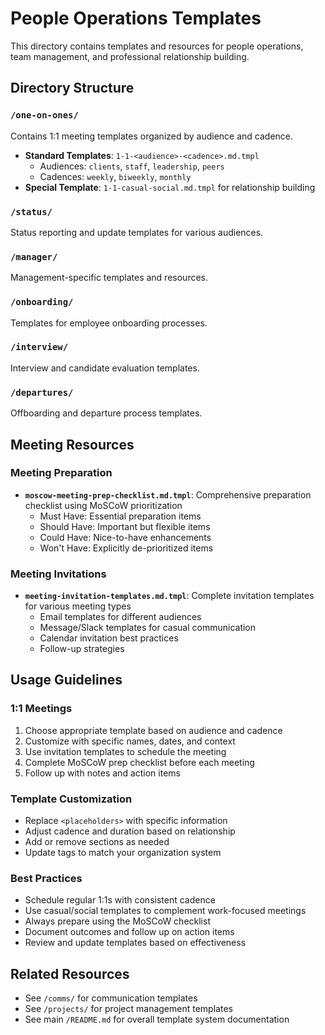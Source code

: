 # People Operations Templates

This directory contains templates and resources for people operations, team management, and professional relationship building.

## Directory Structure

### `/one-on-ones/`
Contains 1:1 meeting templates organized by audience and cadence.

- **Standard Templates**: `1-1-<audience>-<cadence>.md.tmpl`
  - Audiences: `clients`, `staff`, `leadership`, `peers`
  - Cadences: `weekly`, `biweekly`, `monthly`
- **Special Template**: `1-1-casual-social.md.tmpl` for relationship building

### `/status/`
Status reporting and update templates for various audiences.

### `/manager/`
Management-specific templates and resources.

### `/onboarding/`
Templates for employee onboarding processes.

### `/interview/`
Interview and candidate evaluation templates.

### `/departures/`
Offboarding and departure process templates.

## Meeting Resources

### Meeting Preparation
- **`moscow-meeting-prep-checklist.md.tmpl`**: Comprehensive preparation checklist using MoSCoW prioritization
  - Must Have: Essential preparation items
  - Should Have: Important but flexible items
  - Could Have: Nice-to-have enhancements
  - Won't Have: Explicitly de-prioritized items

### Meeting Invitations
- **`meeting-invitation-templates.md.tmpl`**: Complete invitation templates for various meeting types
  - Email templates for different audiences
  - Message/Slack templates for casual communication
  - Calendar invitation best practices
  - Follow-up strategies

## Usage Guidelines

### 1:1 Meetings
1. Choose appropriate template based on audience and cadence
2. Customize with specific names, dates, and context
3. Use invitation templates to schedule the meeting
4. Complete MoSCoW prep checklist before each meeting
5. Follow up with notes and action items

### Template Customization
- Replace `<placeholders>` with specific information
- Adjust cadence and duration based on relationship
- Add or remove sections as needed
- Update tags to match your organization system

### Best Practices
- Schedule regular 1:1s with consistent cadence
- Use casual/social templates to complement work-focused meetings
- Always prepare using the MoSCoW checklist
- Document outcomes and follow up on action items
- Review and update templates based on effectiveness

## Related Resources
- See `/comms/` for communication templates
- See `/projects/` for project management templates
- See main `/README.md` for overall template system documentation
